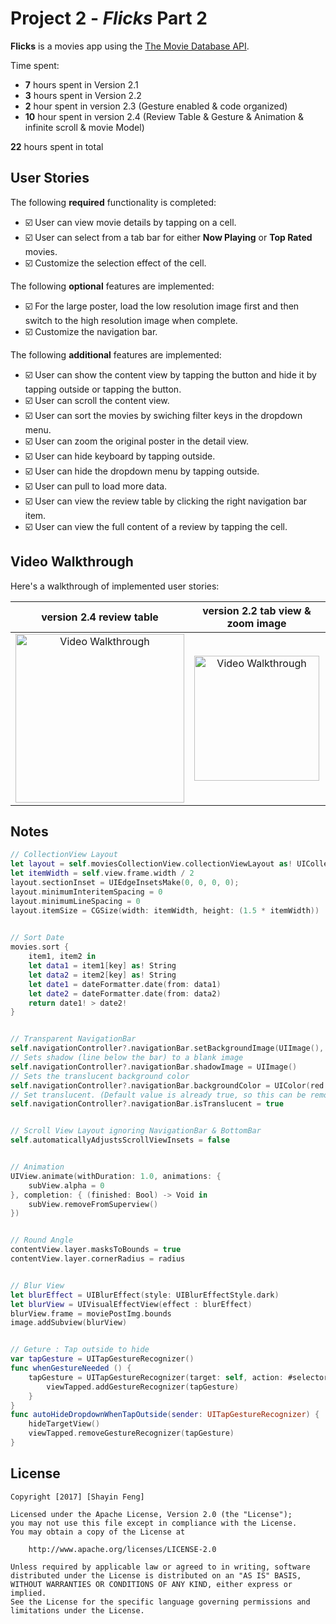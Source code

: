 # Project 2 - *Flicks* Part 2

**Flicks** is a movies app using the [The Movie Database API](http://docs.themoviedb.apiary.io/#).

Time spent: 

- **7** hours spent in Version 2.1
- **3** hours spent in Version 2.2
- **2** hour spent in version 2.3 (Gesture enabled & code organized)
- **10** hour spent in version 2.4 (Review Table & Gesture & Animation & infinite scroll & movie Model)

**22** hours spent in total

## User Stories

The following **required** functionality is completed:

- ☑️ User can view movie details by tapping on a cell.
- ☑️ User can select from a tab bar for either **Now Playing** or **Top Rated** movies.
- ☑️ Customize the selection effect of the cell.

The following **optional** features are implemented:

- ☑️ For the large poster, load the low resolution image first and then switch to the high resolution image when complete.
- ☑️ Customize the navigation bar.

The following **additional** features are implemented:

- ☑️ User can show the content view by tapping the button and hide it by tapping outside or tapping the button.
- ☑️ User can scroll the content view.
- ☑️ User can sort the movies by swiching filter keys in the dropdown menu.
- ☑️ User can zoom the original poster in the detail view.
- ☑️ User can hide keyboard by tapping outside.
- ☑️ User can hide the dropdown menu by tapping outside.
- ☑️ User can pull to load more data.
- ☑️ User can view the review table by clicking the right navigation bar item.
- ☑️ User can view the full content of a review by tapping the cell.

## Video Walkthrough 

Here's a walkthrough of implemented user stories:

version 2.4 review table | version 2.2 tab view & zoom image | version 2.1 detail view and filter
:-------------------------:|:-------------------------:|:-------------------------:
<img src='https://github.com/sine27/Flicks/blob/master/demo/assign2-4review.gif' title='tip calculation' width='270' alt='Video Walkthrough' /> | <img src='https://github.com/sine27/Flicks/blob/master/demo/assign2-2tabView.gif' title='tip calculation' width='200' alt='Video Walkthrough' /> | <img src='https://github.com/sine27/Flicks/blob/master/demo/assign2-1detail&filter.gif' title='tip calculation' width='200' alt='Video Walkthrough' />
## Notes

```swift
// CollectionView Layout
let layout = self.moviesCollectionView.collectionViewLayout as! UICollectionViewFlowLayout
let itemWidth = self.view.frame.width / 2
layout.sectionInset = UIEdgeInsetsMake(0, 0, 0, 0);
layout.minimumInteritemSpacing = 0
layout.minimumLineSpacing = 0
layout.itemSize = CGSize(width: itemWidth, height: (1.5 * itemWidth))
  

// Sort Date
movies.sort {
    item1, item2 in
    let data1 = item1[key] as! String
    let data2 = item2[key] as! String
    let date1 = dateFormatter.date(from: data1)
    let date2 = dateFormatter.date(from: data2)
    return date1! > date2!
}


// Transparent NavigationBar
self.navigationController?.navigationBar.setBackgroundImage(UIImage(), for: .default)
// Sets shadow (line below the bar) to a blank image
self.navigationController?.navigationBar.shadowImage = UIImage()
// Sets the translucent background color
self.navigationController?.navigationBar.backgroundColor = UIColor(red: 0.0, green: 0.0, blue: 0.0, alpha: 0.0)
// Set translucent. (Default value is already true, so this can be removed if desired.)
self.navigationController?.navigationBar.isTranslucent = true


// Scroll View Layout ignoring NavigationBar & BottomBar
self.automaticallyAdjustsScrollViewInsets = false


// Animation
UIView.animate(withDuration: 1.0, animations: {
    subView.alpha = 0
}, completion: { (finished: Bool) -> Void in
    subView.removeFromSuperview()
})


// Round Angle
contentView.layer.masksToBounds = true
contentView.layer.cornerRadius = radius


// Blur View
let blurEffect = UIBlurEffect(style: UIBlurEffectStyle.dark)
let blurView = UIVisualEffectView(effect : blurEffect)
blurView.frame = moviePostImg.bounds
image.addSubview(blurView)


// Geture : Tap outside to hide
var tapGesture = UITapGestureRecognizer()
func whenGestureNeeded () {
    tapGesture = UITapGestureRecognizer(target: self, action: #selector(MoviesViewController.autoHideWhenTapOutside(sender: )))
        viewTapped.addGestureRecognizer(tapGesture)
    }
}
func autoHideDropdownWhenTapOutside(sender: UITapGestureRecognizer) {
    hideTargetView()
    viewTapped.removeGestureRecognizer(tapGesture)
}

```

## License

    Copyright [2017] [Shayin Feng]

    Licensed under the Apache License, Version 2.0 (the "License");
    you may not use this file except in compliance with the License.
    You may obtain a copy of the License at

        http://www.apache.org/licenses/LICENSE-2.0

    Unless required by applicable law or agreed to in writing, software
    distributed under the License is distributed on an "AS IS" BASIS,
    WITHOUT WARRANTIES OR CONDITIONS OF ANY KIND, either express or implied.
    See the License for the specific language governing permissions and
    limitations under the License.
